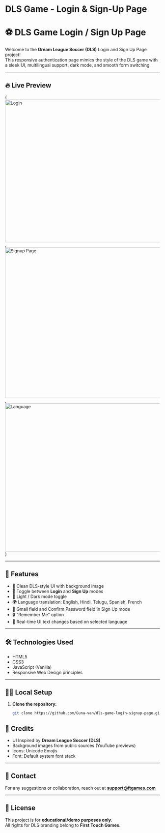 # DLS Game - Login & Sign-Up Page
# ⚽ DLS Game Login / Sign Up Page

Welcome to the **Dream League Soccer (DLS)** Login and Sign Up Page project!  
This responsive authentication page mimics the style of the DLS game with a sleek UI, multilingual support, dark mode, and smooth form switching.

---

## 🔥 Live Preview

(<img width="960" height="464" alt="Login" src="https://github.com/user-attachments/assets/74357c12-92c5-419b-9270-7363963631fb" />,<img width="960" height="490" alt="Signup Page" src="https://github.com/user-attachments/assets/382c98a4-8c81-4c55-bb34-435524363542" />,<img width="955" height="482" alt="Language" src="https://github.com/user-attachments/assets/5c536eee-984c-476d-902e-ee8f5c782dab" />)




---

## 🚀 Features

- 🎨 Clean DLS-style UI with background image
- 🔄 Toggle between **Login** and **Sign Up** modes
- 🌙 Light / Dark mode toggle
- 🌍 Language translation: English, Hindi, Telugu, Spanish, French
- 📧 Gmail field and Confirm Password field in Sign Up mode
- 🔒 "Remember Me" option
- 🔁 Real-time UI text changes based on selected language

---

## 🛠️ Technologies Used

- HTML5
- CSS3
- JavaScript (Vanilla)
- Responsive Web Design principles

---

## 🧑‍💻 Local Setup

1. **Clone the repository:**
   ```bash
   git clone https://github.com/Guna-van/dls-game-login-signup-page.git


## 🙏 Credits

- UI Inspired by **Dream League Soccer (DLS)**
- Background images from public sources (YouTube previews)
- Icons: Unicode Emojis
- Font: Default system font stack

---

## 📧 Contact

For any suggestions or collaboration, reach out at **support@ftgames.com**

---

## 📝 License

This project is for **educational/demo purposes only**.  
All rights for DLS branding belong to **First Touch Games**.








